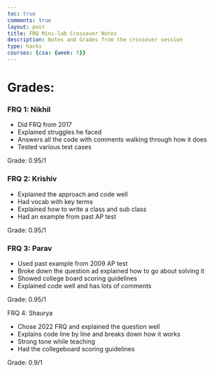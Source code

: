 ```yaml
---
toc: true
comments: true
layout: post
title: FRQ Mini-lab Crossover Notes
description: Notes and Grades from the crossover session
type: hacks
courses: {csa: {week: 5}}
---
```


# Grades:

### FRQ 1: Nikhil
- Did FRQ from 2017
- Explained struggles he faced
- Answers all the code with comments walking through how it does
- Tested various test cases

Grade: 0.95/1

### FRQ 2: Krishiv
- Explained the approach and code well
- Had vocab with key terms
- Explained how to write a class and sub class
- Had an example from past AP test

Grade: 0.95/1

### FRQ 3: Parav
- Used past example from 2009 AP test
- Broke down the question ad explained how to go about solving it
- Showed college board scoring guidelines
- Explained code well and has lots of comments
  
Grade: 0.95/1


FRQ 4: Shaurya
- Chose 2022 FRQ and explained the question well
- Explains code line by line and breaks down how it works
- Strong tone while teaching
- Had the collegeboard scoring guidelines

Grade: 0.9/1